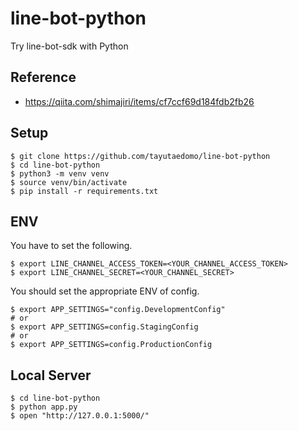 # line-bot-python
Try line-bot-sdk with Python

## Reference
- https://qiita.com/shimajiri/items/cf7ccf69d184fdb2fb26

## Setup
```
$ git clone https://github.com/tayutaedomo/line-bot-python
$ cd line-bot-python
$ python3 -m venv venv
$ source venv/bin/activate
$ pip install -r requirements.txt
```

## ENV
You have to set the following.
```
$ export LINE_CHANNEL_ACCESS_TOKEN=<YOUR_CHANNEL_ACCESS_TOKEN>
$ export LINE_CHANNEL_SECRET=<YOUR_CHANNEL_SECRET>
```

You should set the appropriate ENV of config.
```
$ export APP_SETTINGS="config.DevelopmentConfig"
# or
$ export APP_SETTINGS=config.StagingConfig
# or
$ export APP_SETTINGS=config.ProductionConfig
```

## Local Server
```
$ cd line-bot-python
$ python app.py
$ open "http://127.0.0.1:5000/"
```

